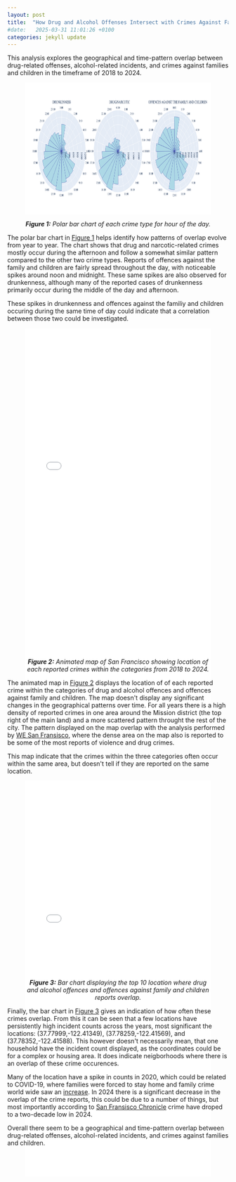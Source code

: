 ```yaml
---
layout: post
title:  "How Drug and Alcohol Offenses Intersect with Crimes Against Families and Children"
#date:   2025-03-31 11:01:26 +0100
categories: jekyll update
---
```


<p>
This analysis explores the geographical and time-pattern overlap between drug-related offenses, alcohol-related incidents, and crimes against families and children in the timeframe of 2018 to 2024. 
</p>

<figure>
  <img src="/polar_subplots.png" width="100%" height="300" alt="Polar Subplots" style="border:none;">
  <figcaption style="text-align: center; font-style: italic; margin-top: 10px;"><strong>Figure 1:</strong>
Polar bar chart of each crime type for hour of the day.
  </figcaption>
</figure>


<p>
The polar bar chart in <a href="#fig1">Figure 1</a> helps identify how patterns of overlap evolve from year to year.
The chart shows that drug and narcotic-related crimes mostly occur during the afternoon and follow a somewhat similar pattern compared to the other two crime types. Reports of offences against the family and children are fairly spread throughout the day, with noticeable spikes around noon and midnight. These same spikes are also observed for drunkenness, although many of the reported cases of drunkenness primarily occur during the middle of the day and afternoon.

These spikes in drunkenness and offences against the familiy and children occuring during the same time of day could indicate that a correlation between those two could be investigated.
</p>


<figure >
  <iframe 
      src="/plots/crime_animation_map.html" 
      width="100%" 
      height="900"
      style="max-width: 1200px; margin: auto; display: block; border: none;">
  </iframe>
  <figcaption style="text-align: center; font-style: italic; margin-top: -150px; padding-top: 0;">
   <strong>Figure 2:</strong> Animated map of San Francisco showing location of each reported crimes within the categories from 2018 to 2024.
  </figcaption>
</figure>

<p>
The animated map in <a href="#fig2">Figure 2</a> displays the location of of each reported crime within the categories of drug and alcohol offences and offences against family and children. The map doesn't display any significant changes in the geographical patterns over time. For all years there is a high density of reported crimes in one area around the Mission district (the top right of the main land) and a more scattered pattern throught the rest of the city. The pattern displayed on the map overlap with the analysis performed by <a href="https://www.wesanfrancisco.org/data/2023-neighborhood-crime">WE San Fransisco</a>, where the dense area on the map also is reported to be some of the most reports of violence and drug crimes. 
</p>

<p>
This map indicate that the crimes within the three categories often occur within the same area, but doesn't tell if they are reported on the same location.
</p>

<figure >
  <iframe 
      src="/plots/bokeh_overlay_plot.html" 
      width="100%" 
      height="900"
      style="max-width: 1200px; margin: auto; display: block; border: none;">
  </iframe>
  <figcaption style="text-align: center; font-style: italic; margin-top: -450px; padding-top: 0;"><strong>Figure 3:</strong> Bar chart displaying the top 10 location where drug and alcohol offences and offences against family and children reports overlap.
  </figcaption>
</figure>

<p>
Finally, the bar chart in <a href="#fig3">Figure 3</a> gives an indication of how often these crimes overlap. From this it can be seen that a few locations have persistently high incident counts across the years, most significant the locations: (37.77999,-122.41349), (37.78259,-122.41569), and (37.78352,-122.41588). This however doesn't necessarily mean, that one household have the incident count displayed, as the coordinates could be for a complex or housing area. It does indicate neigborhoods where there is an overlap of these crime occurences.
</p>
<p>
Many of the location have a spike in counts in 2020, which could be related to COVID-19, where families were forced to stay home and family crime world wide saw an <a href="https://www.sciencedirect.com/science/article/pii/S2665910720300384">increase</a>. In 2024 there is a significant decrease in the overlap of the crime reports, this could be due to a number of things, but most importantly according to <a href="https://www.sfchronicle.com/crime/article/san-francisco-2024-data-20020378.php">San Fransisco Chronicle</a> crime have droped to a two-decade low in 2024.
</p>

<p>
Overall there seem to be a geographical and time-pattern overlap between drug-related offenses, alcohol-related incidents, and crimes against families and children.
</p>
